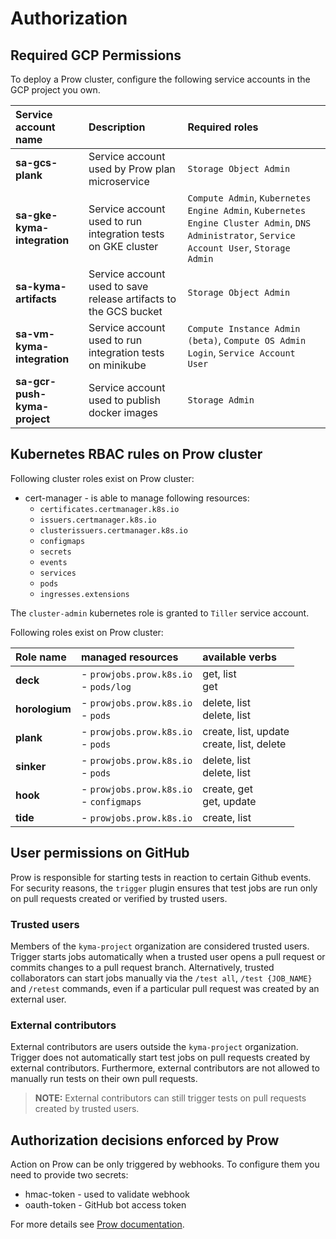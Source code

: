 # Authorization

## Required GCP Permissions

To deploy a Prow cluster, configure the following service accounts in the GCP project you own.

| Service account name          | Description                                                      | Required roles                                                                                       |
| :---------------------------- | :--------------------------------------------------------------- | :--------------------------------------------------------------------------------------------------- |
| **sa-gcs-plank**              | Service account used by Prow plan microservice                   | `Storage Object Admin`
| **sa-gke-kyma-integration**   | Service account used to run integration tests on GKE cluster     | `Compute Admin`, `Kubernetes Engine Admin`, `Kubernetes Engine Cluster Admin`, `DNS Administrator`, `Service Account User`, `Storage Admin`
| **sa-kyma-artifacts**         | Service account used to save release artifacts to the GCS bucket | `Storage Object Admin`
| **sa-vm-kyma-integration**    | Service account used to run integration tests on minikube        | `Compute Instance Admin (beta)`, `Compute OS Admin Login`, `Service Account User`
| **sa-gcr-push-kyma-project**  | Service account used to publish docker images                    | `Storage Admin`

## Kubernetes RBAC rules on Prow cluster

Following cluster roles exist on Prow cluster:
- cert-manager - is able to manage following resources:
    - `certificates.certmanager.k8s.io` 
    - `issuers.certmanager.k8s.io`
    - `clusterissuers.certmanager.k8s.io`
    - `configmaps`
    - `secrets`
    - `events`
    - `services`
    - `pods`
    - `ingresses.extensions`

The `cluster-admin` kubernetes role is granted to `Tiller` service account.  

Following roles exist on Prow cluster:

| Role name   | managed resources | available verbs |
| :---------- | :---------------- | :-------------- |
| **deck** | - `prowjobs.prow.k8s.io`  <br> - `pods/log` | get, list <br> get |
| **horologium** | - `prowjobs.prow.k8s.io`  <br> - `pods` | delete, list <br> delete, list |
| **plank** | - `prowjobs.prow.k8s.io` <br> - `pods` | create, list, update <br> create, list, delete |
| **sinker** | - `prowjobs.prow.k8s.io` <br> - `pods` | delete, list <br> delete, list |
| **hook** | - `prowjobs.prow.k8s.io` <br> - `configmaps` | create, get <br> get, update |
| **tide** | - `prowjobs.prow.k8s.io` |  create, list  |

## User permissions on GitHub

Prow is responsible for starting tests in reaction to certain Github events. For security reasons, the `trigger` plugin ensures that test jobs are run only on pull requests created or verified by trusted users.

### Trusted users
Members of the `kyma-project` organization are considered trusted users. Trigger starts jobs automatically when a trusted user opens a pull request or commits changes to a pull request branch. Alternatively, trusted collaborators can start jobs manually via the `/test all`, `/test {JOB_NAME}` and `/retest` commands, even if a particular pull request was created by an external user. 

### External contributors
External contributors are users outside the `kyma-project` organization. Trigger does not automatically start test jobs on pull requests created by external contributors. Furthermore, external contributors are not allowed to manually run tests on their own pull requests.

> **NOTE:** External contributors can still trigger tests on pull requests created by trusted users.

## Authorization decisions enforced by Prow

Action on Prow can be only triggered by webhooks. To configure them you need to provide two secrets:
- hmac-token - used to validate webhook
- oauth-token - GitHub bot access token

For more details see [Prow documentation](https://github.com/kubernetes/test-infra/blob/master/prow/getting_started_deploy.md#create-the-github-secrets).
